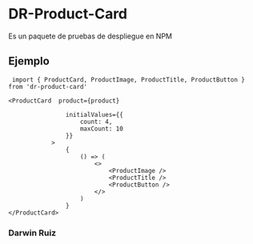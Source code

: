 # DR-Product-Card

Es un paquete de pruebas de despliegue en NPM


## Ejemplo

```
 import { ProductCard, ProductImage, ProductTitle, ProductButton } from 'dr-product-card'
```

```
<ProductCard  product={product}

                initialValues={{
                    count: 4,
                    maxCount: 10
                }}
            >
                {
                    () => (
                        <>
                            <ProductImage />
                            <ProductTitle />
                            <ProductButton />
                        </>
                    )
                }
</ProductCard>
```


### Darwin Ruiz